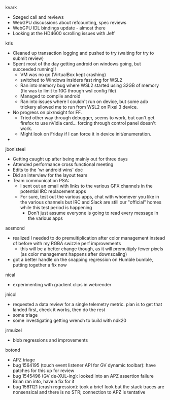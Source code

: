 kvark
  * Szeged call and reviews
  * WebGPU discussions about refcounting, spec reviews
  * WebGPU IDL bindings update - almost there
  * Looking at the HD4600 scrolling issues with Jeff

kris
  * Cleaned up transaction logging and pushed to try (waiting for try to submit review)
  * Spent most of the day getting android on windows going, but succeeded running!!
    * VM was no go (VirtualBox kept crashing)
    * switched to Windows insiders fast ring for WSL2
    * Ran into memory bug where WSL2 started using 32GB of memory (fix was to limit to 10G through wsl config file)
    * Managed to compile android
    * Ran into issues where I couldn't run on device, but some adb trickery allowed me to run from WSL2 on Pixel 3 device.
  * No progress on pix/nsight for FF.
    * Tried other way through debugger, seems to work, but can't get firefox to use nVidia card... forcing through control panel doesn't work.
    * Might look on Friday if I can force it in device init/enumeration.
  * 

jbonisteel
  * Getting caught up after being mainly out for three days
  * Attended performance cross functional meeting
  * Edits to the 'wr android wins' doc
  * Did an interview for the layout team
  * Team communication PSA:
    * I sent out an email with links to the various GFX channels in the potential IRC replacement apps
    * For sure, test out the various apps, chat with whomever you like in the various channels but IRC and Slack are still our "official" homes while this test period is happening
      * Don't just assume everyone is going to read every message in the various apps


aosmond
  * realized I needed to do premultiplication after color management instead of before with my RGBA swizzle perf improvements
    * this will be a better change though, as it will premultiply fewer pixels (as color management happens after downscaling)
  * got a better handle on the snapping regression on Humble bumble, putting together a fix now

nical
  * experimenting with gradient clips in webrender

jnicol
  * requested a data review for a single telemetry metric. plan is to get that landed first, check it works, then do the rest
  * some triage
  * some investigating getting wrench to build with ndk20

jrmuizel
  * blob regressions and improvements

botond
  * APZ triage 
  * bug 1564195 (touch event listener API for GV dynamic toolbar): have patches for this up for review 
  * bug 1545496 (GV de-XUL-ing): looked into an APZ assertion failure Brian ran into, have a fix for it 
  * bug 1581121 (crash regression): took a brief look but the stack traces are nonsensical and there is no STR; connection to APZ is tentative
